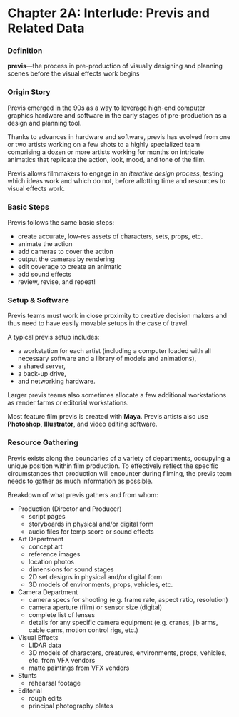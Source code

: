 # Chapter 2A: Interlude: Previs and Related Data

### Definition 

**previs**&mdash;the process in pre-production of visually designing and planning scenes before the visual effects work begins

### Origin Story

Previs emerged in the 90s as a way to leverage high-end computer graphics hardware and software in the early stages of pre-production as a design and planning tool. 

Thanks to advances in hardware and software, previs has evolved from one or two artists working on a few shots to a highly specialized team comprising a dozen or more artists working for months on intricate animatics that replicate the action, look, mood, and tone of the film.

Previs allows filmmakers to engage in an *iterative design process*, testing which ideas work and which do not, before allotting time and resources to visual effects work.

### Basic Steps

Previs follows the same basic steps:
* create accurate, low-res assets of characters, sets, props, etc.
* animate the action
* add cameras to cover the action
* output the cameras by rendering
* edit coverage to create an animatic
* add sound effects
* review, revise, and repeat!

### Setup & Software

Previs teams must work in close proximity to creative decision makers and thus need to have easily movable setups in the case of travel.

A typical previs setup includes:
* a workstation for each artist (including a computer loaded with all necessary software and a library of models and animations),
* a shared server,
* a back-up drive,
* and networking hardware.

Larger previs teams also sometimes allocate a few additional workstations as render farms or editorial workstations.

Most feature film previs is created with **Maya**. Previs artists also use **Photoshop**, **Illustrator**, and video editing software. 

### Resource Gathering

Previs exists along the boundaries of a variety of departments, occupying a unique position within film production. To effectively reflect the specific circumstances that production will encounter during filming, the previs team needs to gather as much information as possible.

Breakdown of what previs gathers and from whom:
* Production (Director and Producer)
    * script pages
    * storyboards in physical and/or digital form
    * audio files for temp score or sound effects
* Art Department
    * concept art
    * reference images
    * location photos
    * dimensions for sound stages
    * 2D set designs in physical and/or digital form
    * 3D models of environments, props, vehicles, etc.
* Camera Department
    * camera specs for shooting (e.g. frame rate, aspect ratio, resolution)
    * camera aperture (film) or sensor size (digital)
    * complete list of lenses
    * details for any specific camera equipment (e.g. cranes, jib arms, cable cams, motion control rigs, etc.)
* Visual Effects
    * LIDAR data
    * 3D models of characters, creatures, environments, props, vehicles, etc. from VFX vendors 
    * matte paintings from VFX vendors
* Stunts
    * rehearsal footage
* Editorial
    * rough edits
    * principal photography plates

